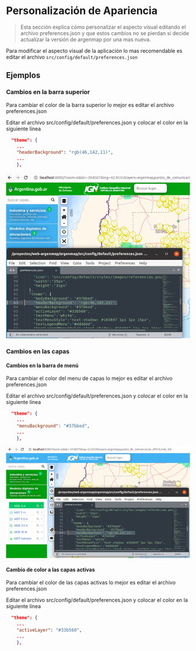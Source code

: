 # Personalización de Apariencia

   > Esta sección explica cómo personalizar el aspecto visual editando el archivo preferences.json y que estos cambios no se pierdan si decide actualizar la versión de argenmap por una mas nueva.

Para modificar el aspecto visual de la aplicación lo mas recomendable es editar el archivo  `src/config/default/preferences.json` 

## Ejemplos

### Cambios en la barra superior

Para cambiar el color de la barra superior lo mejor es editar el archivo preferences.json

Editar el archivo src/config/default/preferences.json y colocar el color en la siguiente línea

```json
  "theme": {
    ...
    "headerBackground": "rgb(46,142,11)",
    ...
    },
```

![cambio de color a la barra superior](img/custom-color-navbar.png)

### Cambios en las capas

#### Cambios en la barra de menú

Para cambiar el color del menu de capas lo mejor es editar el archivo preferences.json

Editar el archivo src/config/default/preferences.json y colocar el color en la siguiente línea

```json
  "theme": {
    ...
    "menuBackground": "#37bbed",
    ...
    },
```
![cambio de color al menú lateral](img/custom-color-sidebar-container.png)

#### Cambio de color a las capas activas

Para cambiar el color de las capas activas lo mejor es editar el archivo preferences.json

Editar el archivo src/config/default/preferences.json y colocar el color en la siguiente línea

```json
  "theme": {
    ...
    "activeLayer": "#33b560",
    ...
    },
```
